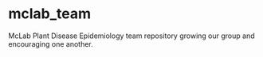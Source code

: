 # mclab_team
McLab Plant Disease Epidemiology team repository growing our group and encouraging one another. 

